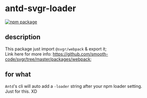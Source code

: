# antd-svgr-loader
[![npm package][npm-badge]][npm]

## description
This package just import `@svgr/webpack` & export it;
<br>
Link here for more info: https://github.com/smooth-code/svgr/tree/master/packages/webpack;

## for what
`Antd`'s cli will auto add a `-loader` string after your npm loader setting.
<br>
Just for this. XD

[npm-badge]: https://img.shields.io/npm/v/antd-svgr-loader.png?style=flat-square
[npm]: https://www.npmjs.com/package/antd-svgr-loader